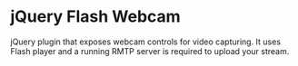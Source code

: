 jQuery Flash Webcam
===================

jQuery plugin that exposes webcam controls for video capturing. It uses Flash player and a running RMTP server is required to upload your stream.

